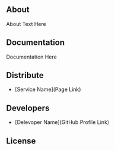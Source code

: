 ## About

About Text Here

## Documentation

Documentation Here

## Distribute

- [Service Name](Page Link)


## Developers

- [Delevoper Name](GitHub Profile Link)

## License
